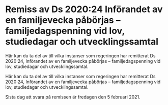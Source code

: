 # Remiss av Ds 2020:24 Införandet av en familjevecka påbörjas – familjedagspenning vid lov, studiedagar och utvecklingssamtal

Här kan du ta del av till vilka instanser som regeringen har remitterat Ds 2020:24, Införandet av en familjevecka påbörjas – familjedagspenning vid lov, studiedagar och utvecklingssamtal.

Här kan du ta del av till vilka instanser som regeringen har remitterat Ds 2020:24, Införandet av en familjevecka påbörjas – familjedagspenning vid lov, studiedagar och utvecklingssamtal.

Sista dag att svara på remissen är fredagen den 5 februari 2021.
